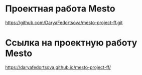 # Проектная работа Mesto
https://github.com/DaryaFedortsova/mesto-project-ff.git
# Ссылка на проектную работу Mesto
https://daryafedortsova.github.io/mesto-project-ff/